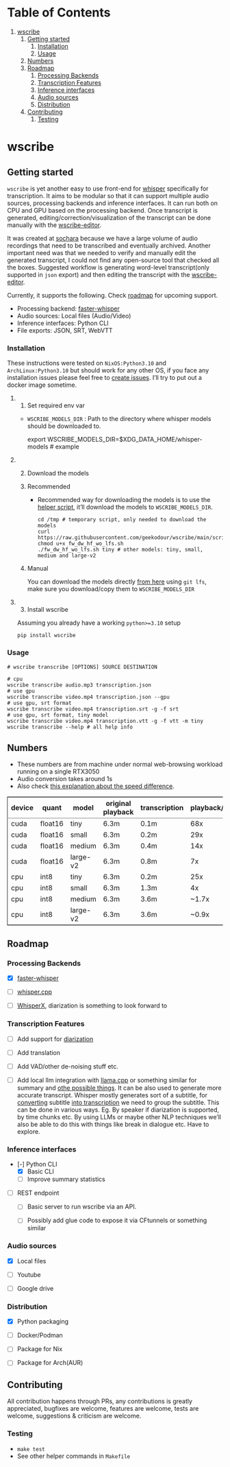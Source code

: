 
# Table of Contents

1.  [wscribe](#org1632b4f)
    1.  [Getting started](#orgd9a15cb)
        1.  [Installation](#orga61a0c4)
        2.  [Usage](#orge14eae7)
    2.  [Numbers](#orgf991a19)
    3.  [Roadmap](#orgc5a9de8)
        1.  [Processing Backends](#orge4bd8ac)
        2.  [Transcription Features](#org9d0954e)
        3.  [Inference interfaces](#org7e090eb)
        4.  [Audio sources](#orgff145da)
        5.  [Distribution](#org22885fe)
    4.  [Contributing](#orgefbdcb3)
        1.  [Testing](#orge2159a9)


<a id="org1632b4f"></a>

# wscribe


<a id="orgd9a15cb"></a>

## Getting started

`wscribe` is yet another easy to use front-end for [whisper](https://github.com/openai/whisper) specifically for transcription. It aims to be modular so that it can support multiple audio sources, processing backends and inference interfaces. It can run both on CPU and GPU based on the processing backend. Once transcript is generated, editing/correction/visualization of the transcript can be done manually with the [wscribe-editor](https://github.com/geekodour/wscribe-editor).

It was created at [sochara](https://www.sochara.org/) because we have a large volume of audio recordings that need to be transcribed and eventually archived. Another important need was that we needed to verify and manually edit the generated transcript, I could not find any open-source tool that checked all the boxes. Suggested workflow is generating word-level transcript(only supported in `json` export) and then editing the transcript with the [wscribe-editor](https://github.com/geekodour/wscribe-editor).

Currently, it supports the following. Check [roadmap](#orgc5a9de8) for upcoming support.

-   Processing backend: [faster-whisper](https://github.com/guillaumekln/faster-whisper)
-   Audio sources: Local files (Audio/Video)
-   Inference interfaces: Python CLI
-   File exports: JSON, SRT, WebVTT


<a id="orga61a0c4"></a>

### Installation

These instructions were tested on `NixOS:Python3.10` and `ArchLinux:Python3.10` but should work for any other OS, if you face any installation issues please feel free to [create issues](https://github.com/geekodour/wscribe/issues). I&rsquo;ll try to put out a docker image sometime.

1.  1. Set required env var

    -   `WSCRIBE_MODELS_DIR` : Path to the directory where whisper models should be downloaded to.
    
        export WSCRIBE_MODELS_DIR=$XDG_DATA_HOME/whisper-models # example

2.  2. Download the models

    1.  Recommended
    
        -   Recommended way for downloading the models is to use the [helper script](https://github.com/geekodour/wscribe/blob/main/scripts/fw_dw_hf_wo_lfs.sh), it&rsquo;ll download the models to `WSCRIBE_MODELS_DIR`.
            
                cd /tmp # temporary script, only needed to download the models
                curl https://raw.githubusercontent.com/geekodour/wscribe/main/scripts/fw_dw_hf_wo_lfs.sh
                chmod u+x fw_dw_hf_wo_lfs.sh
                ./fw_dw_hf_wo_lfs.sh tiny # other models: tiny, small, medium and large-v2
    
    2.  Manual
    
        You can download the models directly [from here](https://huggingface.co/guillaumekln) using `git lfs`, make sure you download/copy them to `WSCRIBE_MODELS_DIR`

3.  3. Install wscribe

    Assuming you already have a working `python>=3.10` setup
    
        pip install wscribe


<a id="orge14eae7"></a>

### Usage

    # wscribe transcribe [OPTIONS] SOURCE DESTINATION
    
    # cpu
    wscribe transcribe audio.mp3 transcription.json
    # use gpu
    wscribe transcribe video.mp4 transcription.json --gpu
    # use gpu, srt format
    wscribe transcribe video.mp4 transcription.srt -g -f srt
    # use gpu, srt format, tiny model
    wscribe transcribe video.mp4 transcription.vtt -g -f vtt -m tiny
    wscribe transcribe --help # all help info


<a id="orgf991a19"></a>

## Numbers

-   These numbers are from machine under normal web-browsing workload running on a single RTX3050
-   Audio conversion takes around 1s
-   Also check [this explanation about the speed difference](https://github.com/ggerganov/whisper.cpp/issues/1127).

<table border="2" cellspacing="0" cellpadding="6" rules="groups" frame="hsides">


<colgroup>
<col  class="org-left" />

<col  class="org-left" />

<col  class="org-left" />

<col  class="org-left" />

<col  class="org-left" />

<col  class="org-right" />
</colgroup>
<thead>
<tr>
<th scope="col" class="org-left">device</th>
<th scope="col" class="org-left">quant</th>
<th scope="col" class="org-left">model</th>
<th scope="col" class="org-left">original playback</th>
<th scope="col" class="org-left">transcription</th>
<th scope="col" class="org-right">playback/transcription</th>
</tr>
</thead>

<tbody>
<tr>
<td class="org-left">cuda</td>
<td class="org-left">float16</td>
<td class="org-left">tiny</td>
<td class="org-left">6.3m</td>
<td class="org-left">0.1m</td>
<td class="org-right">68x</td>
</tr>


<tr>
<td class="org-left">cuda</td>
<td class="org-left">float16</td>
<td class="org-left">small</td>
<td class="org-left">6.3m</td>
<td class="org-left">0.2m</td>
<td class="org-right">29x</td>
</tr>


<tr>
<td class="org-left">cuda</td>
<td class="org-left">float16</td>
<td class="org-left">medium</td>
<td class="org-left">6.3m</td>
<td class="org-left">0.4m</td>
<td class="org-right">14x</td>
</tr>


<tr>
<td class="org-left">cuda</td>
<td class="org-left">float16</td>
<td class="org-left">large-v2</td>
<td class="org-left">6.3m</td>
<td class="org-left">0.8m</td>
<td class="org-right">7x</td>
</tr>


<tr>
<td class="org-left">cpu</td>
<td class="org-left">int8</td>
<td class="org-left">tiny</td>
<td class="org-left">6.3m</td>
<td class="org-left">0.2m</td>
<td class="org-right">25x</td>
</tr>


<tr>
<td class="org-left">cpu</td>
<td class="org-left">int8</td>
<td class="org-left">small</td>
<td class="org-left">6.3m</td>
<td class="org-left">1.3m</td>
<td class="org-right">4x</td>
</tr>


<tr>
<td class="org-left">cpu</td>
<td class="org-left">int8</td>
<td class="org-left">medium</td>
<td class="org-left">6.3m</td>
<td class="org-left">3.6m</td>
<td class="org-right">~1.7x</td>
</tr>


<tr>
<td class="org-left">cpu</td>
<td class="org-left">int8</td>
<td class="org-left">large-v2</td>
<td class="org-left">6.3m</td>
<td class="org-left">3.6m</td>
<td class="org-right">~0.9x</td>
</tr>
</tbody>
</table>


<a id="orgc5a9de8"></a>

## Roadmap


<a id="orge4bd8ac"></a>

### Processing Backends

-   [X] [faster-whisper](https://github.com/guillaumekln/faster-whisper)
-   [ ] [whisper.cpp](https://github.com/ggerganov/whisper.cpp)
-   [ ] [WhisperX](https://github.com/m-bain/whisperX), diarization is something to look forward to


<a id="org9d0954e"></a>

### Transcription Features

-   [ ] Add support for [diarization](https://github.com/guillaumekln/faster-whisper/issues/303)
-   [ ] Add translation
-   [ ] Add VAD/other de-noising stuff etc.
-   [ ] Add local llm integration with [llama.cpp](https://github.com/ggerganov/llama.cpp/pull/1773) or something similar for summary and [othe possible things](https://news.ycombinator.com/item?id=36900294). It can be also used to generate more accurate transcript. Whisper mostly generates sort of a subtitle, for [converting](https://www.reddit.com/r/MLQuestions/comments/ks5ez5/how_are_automatic_video_chapters_for_youtube/) subtitle [into transcription](https://www.reddit.com/r/accessibility/comments/xnfibv/most_accurate_way_to_turn_a_srt_file_into_a/) we need to group the subtitle. This can be done in various ways. Eg. By speaker if diarization is supported, by time chunks etc. By using LLMs or maybe other NLP techniques we&rsquo;ll also be able to do this with things like break in dialogue etc. Have to explore.


<a id="org7e090eb"></a>

### Inference interfaces

-   [-] Python CLI
    -   [X] Basic CLI
    -   [ ] Improve summary statistics
-   [ ] REST endpoint
    -   [ ] Basic server to run wscribe via an API.
    -   [ ] Possibly add glue code to expose it via CFtunnels or something similar


<a id="orgff145da"></a>

### Audio sources

-   [X] Local files
-   [ ] Youtube
-   [ ] Google drive


<a id="org22885fe"></a>

### Distribution

-   [X] Python packaging
-   [ ] Docker/Podman
-   [ ] Package for Nix
-   [ ] Package for Arch(AUR)


<a id="orgefbdcb3"></a>

## Contributing

All contribution happens through PRs, any contributions is greatly appreciated, bugfixes are welcome, features are welcome, tests are welcome, suggestions & criticism are welcome.


<a id="orge2159a9"></a>

### Testing

-   `make test`
-   See other helper commands in `Makefile`

